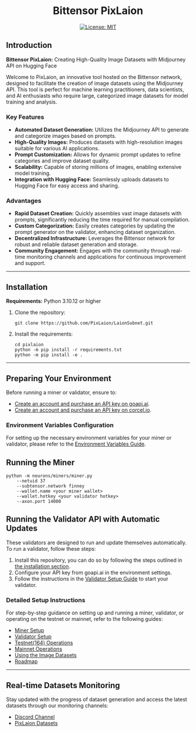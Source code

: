 <div align="center">

# **Bittensor PixLaion**
[![License: MIT](https://img.shields.io/badge/License-MIT-yellow.svg)](https://opensource.org/licenses/MIT) 

</div>

## Introduction

**Bittensor PixLaion:** Creating High-Quality Image Datasets with Midjourney API on Hugging Face

Welcome to PixLaion, an innovative tool hosted on the Bittensor network, designed to facilitate the creation of image datasets using the Midjourney API. This tool is perfect for machine learning practitioners, data scientists, and AI enthusiasts who require large, categorized image datasets for model training and analysis.

### Key Features

- **Automated Dataset Generation:** Utilizes the Midjourney API to generate and categorize images based on prompts.
- **High-Quality Images:** Produces datasets with high-resolution images suitable for various AI applications.
- **Prompt Customization:** Allows for dynamic prompt updates to refine categories and improve dataset quality.
- **Scalability:** Capable of storing millions of images, enabling extensive model training.
- **Integration with Hugging Face:** Seamlessly uploads datasets to Hugging Face for easy access and sharing.

### Advantages

- **Rapid Dataset Creation:** Quickly assembles vast image datasets with prompts, significantly reducing the time required for manual compilation.
- **Custom Categorization:** Easily creates categories by updating the prompt generator on the validator, enhancing dataset organization.
- **Decentralized Infrastructure:** Leverages the Bittensor network for robust and reliable dataset generation and storage.
- **Community Engagement:** Engages with the community through real-time monitoring channels and applications for continuous improvement and support.

---

## Installation

**Requirements:** Python 3.10.12 or higher

1. Clone the repository:
   ```
   git clone https://github.com/PixLaion/LaionSubnet.git
   ```
2. Install the requirements:
   ```
   cd pixlaion
   python -m pip install -r requirements.txt
   python -m pip install -e .
   ```

---

## Preparing Your Environment

Before running a miner or validator, ensure to:

- [Create an account and purchase an API key on goapi.ai](https://goapi.ai).
- [Create an account and purchase an API key on corcel.io](https://app.corcel.io).

### Environment Variables Configuration

For setting up the necessary environment variables for your miner or validator, please refer to the [Environment Variables Guide](./docs/env_variables.md).

## Running the Miner

  ```
  python -m neurons/miners/miner.py 
      --netuid 37
      --subtensor.network finney
      --wallet.name <your miner wallet>
      --wallet.hotkey <your validator hotkey>
      --axon.port 14000
  ```

## Running the Validator API with Automatic Updates

These validators are designed to run and update themselves automatically. To run a validator, follow these steps:

1. Install this repository, you can do so by following the steps outlined in [the installation section](#installation).
2. Configure your API key from goapi.ai in the environment settings.
3. Follow the instructions in the [Validator Setup Guide](./docs/running_a_validator.md) to start your validator.

### Detailed Setup Instructions

For step-by-step guidance on setting up and running a miner, validator, or operating on the testnet or mainnet, refer to the following guides:
- [Miner Setup](./docs/running_a_miner.md)
- [Validator Setup](./docs/running_a_validator.md)
- [Testnet(164) Operations](./docs/running_on_testnet.md)
- [Mainnet Operations](./docs/running_on_mainnet.md)
- [Using the Image Datasets](https://pixlaion.ai/howtouse)
- [Roadmap](https://pixlaion.ai/roadmap)

---

## Real-time Datasets Monitoring

Stay updated with the progress of dataset generation and access the latest datasets through our monitoring channels:

- [Discord Channel](https://discord.gg/yourdiscordlink)
- [PixLaion Datasets](https://pixlaion.ai/datasets)

</div>
